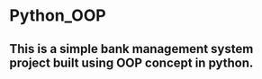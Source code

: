 # Python_OOP

## This is a simple bank management system project built using OOP concept in python.
